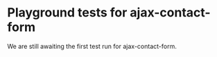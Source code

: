 # Playground tests for ajax-contact-form
We are still awaiting the first test run for ajax-contact-form.
